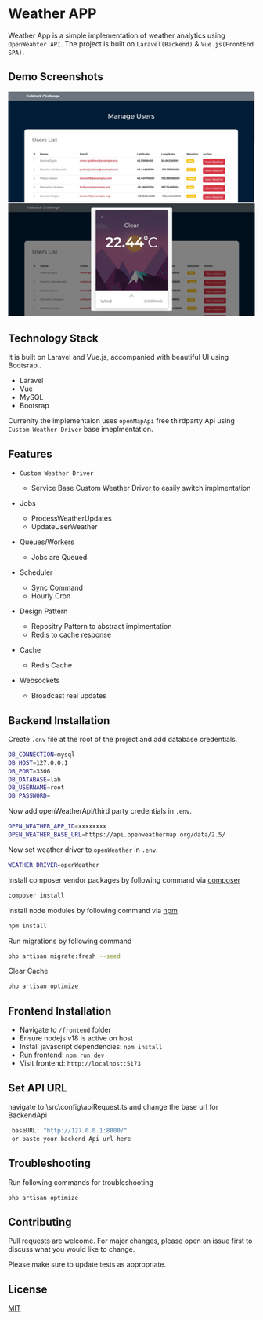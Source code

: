 # Weather APP


Weather App is a simple implementation of weather analytics using `OpenWeahter API`.
The project is built on `Laravel(Backend)` & `Vue.js(FrontEnd SPA)`.

## Demo Screenshots
![Demo1](https://raw.githubusercontent.com/MSaddamKamal/wireMedia/main/weather1.JPG)
![Demo2](https://raw.githubusercontent.com/MSaddamKamal/wireMedia/main/weather2.JPG)

## Technology Stack
It is built on Laravel and Vue.js, accompanied with beautiful UI using Bootsrap..
* Laravel
* Vue
* MySQL
* Bootsrap

Currenlty the implementaion uses `openMapApi` free thirdparty Api using `Custom Weather Driver` base imeplmentation.


## Features
* `Custom Weather Driver` 
    * Service Base Custom Weather Driver to easily switch implmentation
* Jobs
    * ProcessWeatherUpdates
    * UpdateUserWeather
* Queues/Workers
    * Jobs are Queued
* Scheduler
    * Sync Command
    * Hourly Cron
* Design Pattern
    * Repositry Pattern to abstract implmentation
    * Redis to cache response
    
* Cache
    * Redis Cache
    
* Websockets
    * Broadcast real updates 




## Backend Installation

Create `.env` file at the root of the project and add database credentials.

```bash
DB_CONNECTION=mysql
DB_HOST=127.0.0.1
DB_PORT=3306
DB_DATABASE=lab
DB_USERNAME=root
DB_PASSWORD=

```

Now add openWeatherApi/third party credentials in `.env`.

```bash
OPEN_WEATHER_APP_ID=xxxxxxxx
OPEN_WEATHER_BASE_URL=https://api.openweathermap.org/data/2.5/

```

Now set weather driver to `openWeather` in `.env`.

```bash
WEATHER_DRIVER=openWeather
```

Install composer vendor packages by following command via [composer]

```bash
composer install
```

Install node modules  by following command via [npm]

```bash
npm install
```

Run migrations by following command

```bash
php artisan migrate:fresh --seed
```

Clear Cache

```bash
php artisan optimize
```
[Node.js]: https://nodejs.org/en/
[npm]: https://www.npmjs.com/
[composer]:https://getcomposer.org/
[npm install]: https://docs.npmjs.com/getting-started/installing-npm-packages-locally
[sandbox]: https://docs.npmjs.com/getting-started/installing-npm-packages-locally

## Frontend Installation
- Navigate to `/frontend` folder
- Ensure nodejs v18 is active on host
- Install javascript dependencies: `npm install`
- Run frontend: `npm run dev`
- Visit frontend: `http://localhost:5173`

## Set API URL
navigate to \src\config\apiRequest.ts and change the base url for BackendApi
```bash
 baseURL: "http://127.0.0.1:8000/"
 or paste your backend Api url here
 ```

## Troubleshooting

Run following commands for troubleshooting

```bash
php artisan optimize
```

## Contributing
Pull requests are welcome. For major changes, please open an issue first to discuss what you would like to change.

Please make sure to update tests as appropriate.

## License
[MIT](https://choosealicense.com/licenses/mit/)

